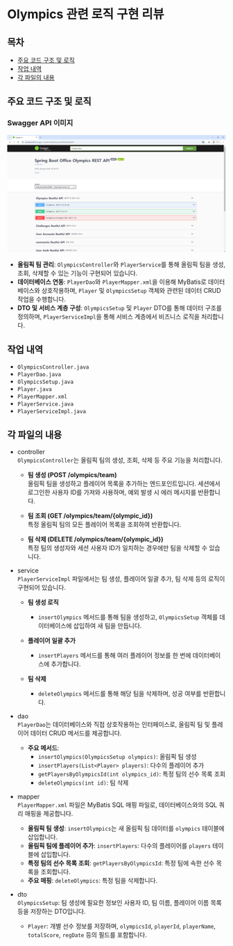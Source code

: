 # Olympics 관련 로직 구현 리뷰

## 목차
- [주요 코드 구조 및 로직](#주요-코드-구조-및-로직)
- [작업 내역](#작업-내역)
- [각 파일의 내용](#각-파일의-내용)

## 주요 코드 구조 및 로직

### Swagger API 이미지

![be_olympics.png](../../media/backend/be_olympics.png)

- **올림픽 팀 관리**: `OlympicsController`와 `PlayerService`를 통해 올림픽 팀을 생성, 조회, 삭제할 수 있는 기능이 구현되어 있습니다.
- **데이터베이스 연동**: `PlayerDao`와 `PlayerMapper.xml`을 이용해 MyBatis로 데이터베이스와 상호작용하며, `Player` 및 `OlympicsSetup` 객체와 관련된 데이터 CRUD 작업을 수행합니다.
- **DTO 및 서비스 계층 구성**: `OlympicsSetup` 및 `Player` DTO를 통해 데이터 구조를 정의하며, `PlayerServiceImpl`을 통해 서비스 계층에서 비즈니스 로직을 처리합니다.

## 작업 내역

- `OlympicsController.java`
- `PlayerDao.java`
- `OlympicsSetup.java`
- `Player.java`
- `PlayerMapper.xml`
- `PlayerService.java`
- `PlayerServiceImpl.java`

## 각 파일의 내용

- controller   
    `OlympicsController`는 올림픽 팀의 생성, 조회, 삭제 등 주요 기능을 처리합니다.
    
    - **팀 생성 (POST /olympics/team)**  
        올림픽 팀을 생성하고 플레이어 목록을 추가하는 엔드포인트입니다. 세션에서 로그인한 사용자 ID를 가져와 사용하며, 예외 발생 시 에러 메시지를 반환합니다.
    
    - **팀 조회 (GET /olympics/team/{olympic_id})**  
        특정 올림픽 팀의 모든 플레이어 목록을 조회하여 반환합니다.
    
    - **팀 삭제 (DELETE /olympics/team/{olympic_id})**  
        특정 팀의 생성자와 세션 사용자 ID가 일치하는 경우에만 팀을 삭제할 수 있습니다.

- service   
    `PlayerServiceImpl` 파일에서는 팀 생성, 플레이어 일괄 추가, 팀 삭제 등의 로직이 구현되어 있습니다.
    
    - **팀 생성 로직**  
        - `insertOlympics` 메서드를 통해 팀을 생성하고, `OlympicsSetup` 객체를 데이터베이스에 삽입하여 새 팀을 만듭니다.
    
    - **플레이어 일괄 추가**  
        - `insertPlayers` 메서드를 통해 여러 플레이어 정보를 한 번에 데이터베이스에 추가합니다.
    
    - **팀 삭제**  
        - `deleteOlympics` 메서드를 통해 해당 팀을 삭제하며, 성공 여부를 반환합니다.

- dao   
    `PlayerDao`는 데이터베이스와 직접 상호작용하는 인터페이스로, 올림픽 팀 및 플레이어 데이터 CRUD 메서드를 제공합니다.
    
    - **주요 메서드**:
        - `insertOlympics(OlympicsSetup olympics)`: 올림픽 팀 생성
        - `insertPlayers(List<Player> players)`: 다수의 플레이어 추가
        - `getPlayersByOlympicsId(int olympics_id)`: 특정 팀의 선수 목록 조회
        - `deleteOlympics(int id)`: 팀 삭제

- mapper   
    `PlayerMapper.xml` 파일은 MyBatis SQL 매핑 파일로, 데이터베이스와의 SQL 쿼리 매핑을 제공합니다.
    
    - **올림픽 팀 생성**: `insertOlympics`는 새 올림픽 팀 데이터를 `olympics` 테이블에 삽입합니다.
    - **올림픽 팀에 플레이어 추가**: `insertPlayers`: 다수의 플레이어를 `players` 테이블에 삽입합니다.
    - **특정 팀의 선수 목록 조회**: `getPlayersByOlympicsId`: 특정 팀에 속한 선수 목록을 조회합니다.
    - **주요 매핑**: `deleteOlympics`: 특정 팀을 삭제합니다.

- dto   
    `OlympicsSetup`: 팀 생성에 필요한 정보인 사용자 ID, 팀 이름, 플레이어 이름 목록 등을 저장하는 DTO입니다.
    - `Player`: 개별 선수 정보를 저장하며, `olympicsId`, `playerId`, `playerName`, `totalScore`, `regDate` 등의 필드를 포함합니다.
